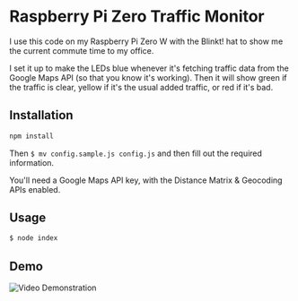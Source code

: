 # Raspberry Pi Zero Traffic Monitor

I use this code on my Raspberry Pi Zero W with the Blinkt! hat to show me the current commute time to my office.

I set it up to make the LEDs blue whenever it's fetching traffic data from the Google Maps API (so that you know it's working).
Then it will show green if the traffic is clear, yellow if it's the usual added traffic, or red if it's bad.

## Installation

```bash
npm install
```

Then `$ mv config.sample.js config.js` and then fill out the required information.

You'll need a Google Maps API key, with the Distance Matrix & Geocoding APIs enabled.

## Usage

```bash
$ node index
```

## Demo

![Video Demonstration](giphy.gif)
